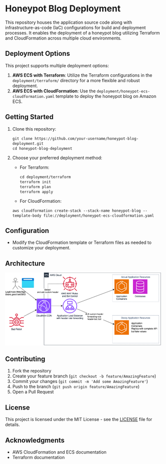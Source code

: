 # Honeypot Blog Deployment

This repository houses the application source code along with infrastructure-as-code (IaC) configurations for build and deployment processes. It enables the deployment of a honeypot blog utilizing Terraform and CloudFormation across multiple cloud environments.

## Deployment Options

This project supports multiple deployment options:

1. **AWS ECS with Terraform**: Utilize the Terraform configurations in the `deployment/terraform/` directory for a more flexible and robust deployment.
2. **AWS ECS with CloudFormation**: Use the `deployment/honeypot-ecs-cloudformation.yaml` template to deploy the honeypot blog on Amazon ECS.

## Getting Started

1. Clone this repository:
   ```
   git clone https://github.com/your-username/honeypot-blog-deployment.git
   cd honeypot-blog-deployment
   ```

2. Choose your preferred deployment method:

   - For Terraform:
     ```
     cd deployment/terraform
     terraform init
     terraform plan
     terraform apply
     ```
    - For CloudFormation:
     ```
     aws cloudformation create-stack --stack-name honeypot-blog --template-body file://deployment/honeypot-ecs-cloudformation.yaml
     ```
## Configuration

- Modify the CloudFormation template or Terraform files as needed to customize your deployment.

## Architecture
![alt text](architecture.png)
## Contributing

1. Fork the repository
2. Create your feature branch (`git checkout -b feature/AmazingFeature`)
3. Commit your changes (`git commit -m 'Add some AmazingFeature'`)
4. Push to the branch (`git push origin feature/AmazingFeature`)
5. Open a Pull Request

## License

This project is licensed under the MIT License - see the [LICENSE](LICENSE) file for details.

## Acknowledgments

- AWS CloudFormation and ECS documentation
- Terraform documentation
